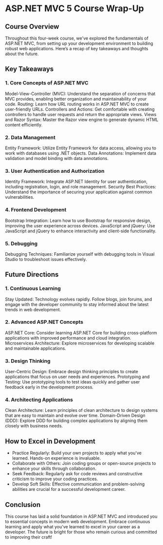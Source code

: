 # ASP.NET MVC 5  Course Wrap-Up
## Course Overview
Throughout this four-week course, we've explored the fundamentals of ASP.NET MVC, from setting up your development environment to building robust web applications. Here’s a recap of key takeaways and thoughts about the future.

## Key Takeaways
### 1. Core Concepts of ASP.NET MVC
Model-View-Controller (MVC): Understand the separation of concerns that MVC provides, enabling better organization and maintainability of your code.
Routing: Learn how URL routing works in ASP.NET MVC to create user-friendly URLs.
Controllers and Actions: Get comfortable with creating controllers to handle user requests and return the appropriate views.
Views and Razor Syntax: Master the Razor view engine to generate dynamic HTML content efficiently.
### 2. Data Management
Entity Framework: Utilize Entity Framework for data access, allowing you to work with databases using .NET objects.
Data Annotations: Implement data validation and model binding with data annotations.
### 3. User Authentication and Authorization
Identity Framework: Integrate ASP.NET Identity for user authentication, including registration, login, and role management.
Security Best Practices: Understand the importance of securing your application against common vulnerabilities.
### 4. Frontend Development
Bootstrap Integration: Learn how to use Bootstrap for responsive design, improving the user experience across devices.
JavaScript and jQuery: Use JavaScript and jQuery to enhance interactivity and client-side functionality.
### 5. Debugging
Debugging Techniques: Familiarize yourself with debugging tools in Visual Studio to troubleshoot issues effectively.

## Future Directions
### 1. Continuous Learning
Stay Updated: Technology evolves rapidly. Follow blogs, join forums, and engage with the developer community to stay informed about the latest trends in web development.
### 2. Advanced ASP.NET Concepts
ASP.NET Core: Consider learning ASP.NET Core for building cross-platform applications with improved performance and cloud integration.
Microservices Architecture: Explore microservices for developing scalable and maintainable applications.
### 3. Design Thinking
User-Centric Design: Embrace design thinking principles to create applications that focus on user needs and experiences.
Prototyping and Testing: Use prototyping tools to test ideas quickly and gather user feedback early in the development process.
### 4. Architecting Applications
Clean Architecture: Learn principles of clean architecture to design systems that are easy to maintain and evolve over time.
Domain-Driven Design (DDD): Explore DDD for building complex applications by aligning them closely with business needs.
## How to Excel in Development
- Practice Regularly: Build your own projects to apply what you've learned. Hands-on experience is invaluable.
- Collaborate with Others: Join coding groups or open-source projects to enhance your skills through collaboration.
- Seek Feedback: Regularly ask for code reviews and constructive criticism to improve your coding practices.
- Develop Soft Skills: Effective communication and problem-solving abilities are crucial for a successful development career.

## Conclusion
This course has laid a solid foundation in ASP.NET MVC and introduced you to essential concepts in modern web development. Embrace continuous learning and apply what you've learned to excel in your career as a developer. The future is bright for those who remain curious and committed to improving their craft!
